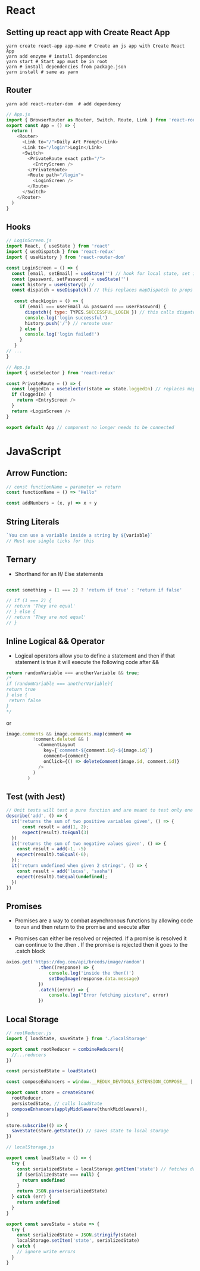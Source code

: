 # React

## Setting up react app with Create React App

```shell script
yarn create react-app app-name # Create an js app with Create React App
yarn add enzyme # install dependencies
yarn start # Start app must be in root
yarn # install dependencies from package.json
yarn install # same as yarn
```

## Router

```shell script
yarn add react-router-dom  # add dependency
```

```javascript
// App.js
import { BrowserRouter as Router, Switch, Route, Link } from 'react-router-dom'
export const App = () => {
  return (
    <Router>
      <Link to="/">Daily Art Prompt</Link>
      <Link to="/login">Login</Link>
      <Switch>
        <PrivateRoute exact path="/">
          <EntryScreen />
        </PrivateRoute>
        <Route path="/login">
          <LoginScreen />
        </Route>
      </Switch>
    </Router>
  )
}
``` 

## Hooks

```javascript
// LoginScreen.js
import React, { useState } from 'react'
import { useDispatch } from 'react-redux'
import { useHistory } from 'react-router-dom'

const LoginScreen = () => {
  const [email, setEmail] = useState('') // hook for local state, set initial value to empty string
  const [password, setPassword] = useState('')
  const history = useHistory() //
  const dispatch = useDispatch() // this replaces mapDispatch to props and does not need the component to be connected
  
   const checkLogin = () => {
     if (email === userEmail && password === userPassword) {
       dispatch({ type: TYPES.SUCCESSFUL_LOGIN }) // this calls dispatch directly
       console.log('login successful')
       history.push('/') // reroute user 
     } else {
       console.log('login failed!')
     }
   }
// ...
}
```

```javascript
// App.js
import { useSelector } from 'react-redux'

const PrivateRoute = () => {
  const loggedIn = useSelector(state => state.loggedIn) // replaces mapStateToProps and returns value of loggedIn from redux
  if (loggedIn) {
    return <EntryScreen />
  }
  return <LoginScreen />
}

export default App // component no longer needs to be connected
```

# JavaScript

## Arrow Function:

```js
// const functionName = parameter => return
const functionName = () => "Hello"

const addNumbers = (x, y) => x + y
```

## String Literals

```js
`You can use a variable inside a string by ${variable}`
// Must use single ticks for this
```

## Ternary

- Shorthand for an If/ Else statements

```js

const something = (1 === 2) ? 'return if true' : 'return if false'

// if (1 === 2) {
// return 'They are equal'
// } else {
// return 'They are not equal'
// }

```

## Inline Logical && Operator

- Logical operators allow you to define a statement and then if that statement is true it will execute the following code after &&

```js
return randomVariable === anotherVariable && true;
/*
if (randomVariable === anotherVariable){
return true
} else {
 return false
}
*/
```

or 

```js
image.comments && image.comments.map(comment =>
          !comment.deleted && (
            <CommentLayout
              key={`comment-${comment.id}-${image.id}`}
              comment={comment}
              onClick={() => deleteComment(image.id, comment.id)}
            />
          )
        )
```

## Test (with Jest)

```javascript
// Unit tests will test a pure function and are meant to test only one thing
describe('add', () => {
  it('returns the sum of two positive variables given', () => {
      const result = add(1, 2);
      expect(result).toEqual(3)
  })
  it('returns the sum of two negative values given', () => {
    const result = add(-1, -5)
    expect(result).toEqual(-6);
  });
  it('return undefined when given 2 strings', () => {
    const result = add('lucas', 'sasha')
    expect(result).toEqual(undefined);
  })
})
```


## Promises

- Promises are a way to combat asynchronous functions by allowing code to run and then return to the promise and execute after

- Promises can either be resolved or rejected. If a promise is resolved it can continue to the .then . If the promise is rejected then it goes to the .catch block

```js
axios.get('https://dog.ceo/api/breeds/image/random')
            .then((response) => {
                console.log('inside the then()')
                setDogImage(response.data.message)
            })
            .catch((error) => {
                console.log("Error fetching picsture", error)
            })
```

## Local Storage

```javascript
// rootReducer.js
import { loadState, saveState } from './localStorage'

export const rootReducer = combineReducers({
  //...reducers
})

const persistedState = loadState() 

const composeEnhancers = window.__REDUX_DEVTOOLS_EXTENSION_COMPOSE__ || compose

export const store = createStore(
  rootReducer,
  persistedState, // calls loadState
  composeEnhancers(applyMiddleware(thunkMiddleware)),
)

store.subscribe(() => {
  saveState(store.getState()) // saves state to local storage
})

```

```javascript
// localStorage.js

export const loadState = () => {
  try {
    const serializedState = localStorage.getItem('state') // fetches data saved in local storage
    if (serializedState === null) {
      return undefined
    }
    return JSON.parse(serializedState)
  } catch (err) {
    return undefined
  }
}

export const saveState = state => {
  try {
    const serializedState = JSON.stringify(state)
    localStorage.setItem('state', serializedState)
  } catch {
    // ignore write errors
  }
}


```